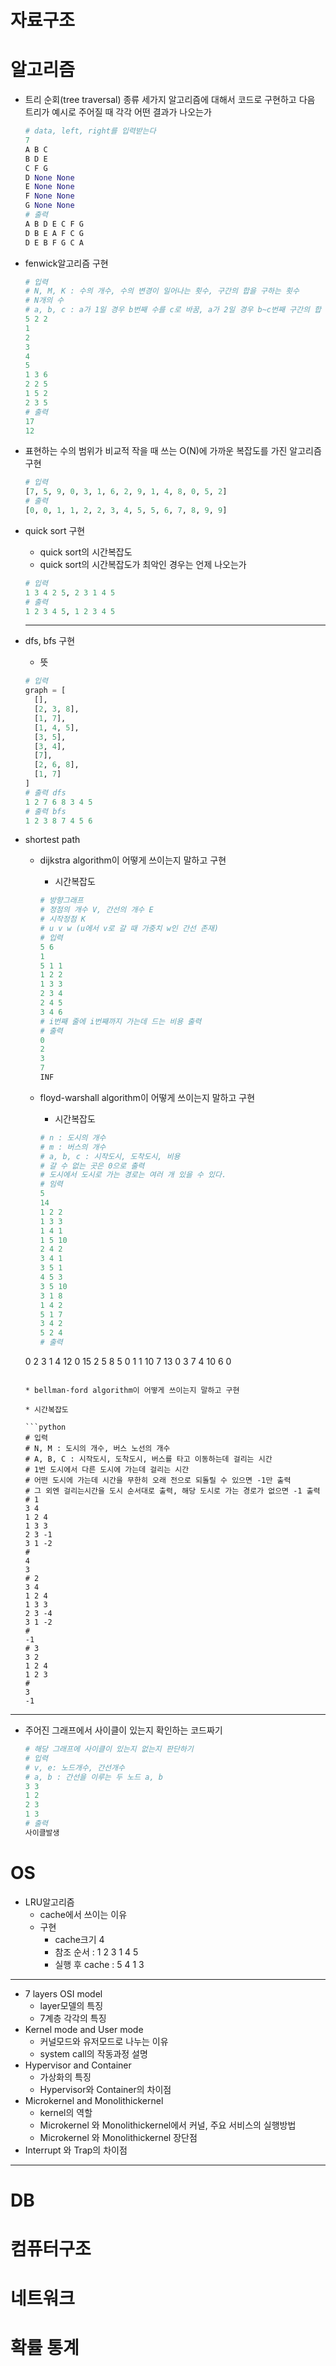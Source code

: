 # 자료구조
# 알고리즘

* 트리 순회(tree traversal) 종류 세가지 알고리즘에 대해서 코드로 구현하고 다음 트리가 예시로 주어질 때 각각 어떤 결과가 나오는가

  ```python
  # data, left, right를 입력받는다
  7
  A B C
  B D E
  C F G
  D None None
  E None None
  F None None
  G None None
  # 출력
  A B D E C F G 
  D B E A F C G 
  D E B F G C A 
  ```

* fenwick알고리즘 구현

  ```python
  # 입력
  # N, M, K : 수의 개수, 수의 변경이 일어나는 횟수, 구간의 합을 구하는 횟수
  # N개의 수
  # a, b, c : a가 1일 경우 b번째 수를 c로 바꿈, a가 2일 경우 b~c번째 구간의 합 출력
  5 2 2
  1
  2
  3
  4
  5
  1 3 6
  2 2 5
  1 5 2
  2 3 5
  # 출력
  17
  12
  ```

  

* 표현하는 수의 범위가 비교적 작을 때 쓰는 O(N)에 가까운 복잡도를 가진 알고리즘 구현

  ```python
  # 입력
  [7, 5, 9, 0, 3, 1, 6, 2, 9, 1, 4, 8, 0, 5, 2]
  # 출력
  [0, 0, 1, 1, 2, 2, 3, 4, 5, 5, 6, 7, 8, 9, 9]
  ```

  

* quick sort 구현

  * quick sort의 시간복잡도
  * quick sort의 시간복잡도가 최악인 경우는 언제 나오는가

  ```python
  # 입력
  1 3 4 2 5, 2 3 1 4 5
  # 출력
  1 2 3 4 5, 1 2 3 4 5
  ```

  -------------------------------------
  
* dfs, bfs 구현

  * 뜻

  ```python
  # 입력
  graph = [
    [],
    [2, 3, 8],
    [1, 7],
    [1, 4, 5],
    [3, 5],
    [3, 4],
    [7],
    [2, 6, 8],
    [1, 7]
  ]
  # 출력 dfs
  1 2 7 6 8 3 4 5
  # 출력 bfs
  1 2 3 8 7 4 5 6 
  ```

* shortest path

  * dijkstra algorithm이 어떻게 쓰이는지 말하고 구현

    * 시간복잡도
  
    ```python
    # 방향그래프
    # 정점의 개수 V, 간선의 개수 E
    # 시작정점 K
    # u v w (u에서 v로 갈 때 가중치 w인 간선 존재)
    # 입력
    5 6
    1
    5 1 1
    1 2 2
    1 3 3
    2 3 4
    2 4 5
    3 4 6
    # i번째 줄에 i번째까지 가는데 드는 비용 출력
    # 출력
    0
    2
    3
    7
    INF
    ```

    

  * floyd-warshall algorithm이 어떻게 쓰이는지 말하고 구현
  
    * 시간복잡도
    
    ```python
    # n : 도시의 개수
    # m : 버스의 개수
    # a, b, c : 시작도시, 도착도시, 비용
    # 갈 수 없는 곳은 0으로 출력
    # 도시에서 도시로 가는 경로는 여러 개 있을 수 있다.
    # 임력
    5
    14
    1 2 2
    1 3 3
    1 4 1
    1 5 10
    2 4 2
    3 4 1
    3 5 1
    4 5 3
    3 5 10
    3 1 8
    1 4 2
    5 1 7
    3 4 2
    5 2 4
    # 출력
  0 2 3 1 4
    12 0 15 2 5
  8 5 0 1 1
    10 7 13 0 3
    7 4 10 6 0
    ```
    
  * bellman-ford algorithm이 어떻게 쓰이는지 말하고 구현
  
    * 시간복잡도
  
    ```python
    # 입력
    # N, M : 도시의 개수, 버스 노선의 개수
    # A, B, C : 시작도시, 도착도시, 버스를 타고 이동하는데 걸리는 시간
    # 1번 도시에서 다른 도시에 가는데 걸리는 시간 
    # 어떤 도시에 가는데 시간을 무한히 오래 전으로 되돌릴 수 있으면 -1만 출력
    # 그 외엔 걸리는시간을 도시 순서대로 출력, 해당 도시로 가는 경로가 없으면 -1 출력
    # 1
    3 4
    1 2 4
    1 3 3
    2 3 -1
    3 1 -2
    #
    4
    3
    # 2
    3 4
    1 2 4
    1 3 3
    2 3 -4
    3 1 -2
    #
    -1
    # 3
    3 2
    1 2 4
    1 2 3
    #
    3
    -1
    ```
  

----------------------------

* 주어진 그래프에서 사이클이 있는지 확인하는 코드짜기

  ```python
  # 해당 그래프에 사이클이 있는지 없는지 판단하기
  # 입력
  # v, e: 노드개수, 간선개수
  # a, b : 간선을 이루는 두 노드 a, b
  3 3
  1 2
  2 3
  1 3
  # 출력
  사이클발생
  ```

  

# OS

* LRU알고리즘
  * cache에서 쓰이는 이유
  * 구현
    * cache크기 4
    * 참조 순서 : 1 2 3 1 4 5
    * 실행 후 cache : 5 4 1 3

------------------------

* 7 layers OSI model
  * layer모델의 특징
  * 7계층 각각의 특징
* Kernel mode and User mode
  * 커널모드와 유저모드로 나누는 이유
  * system call의 작동과정 설명
* Hypervisor and Container
  * 가상화의 특징
  * Hypervisor와 Container의 차이점
* Microkernel and Monolithickernel
  * kernel의 역할
  * Microkernel 와 Monolithickernel에서 커널, 주요 서비스의 실행방법
  * Microkernel 와 Monolithickernel 장단점
* Interrupt 와 Trap의 차이점

--------------------------------------



# DB
# 컴퓨터구조
# 네트워크
# 확률 통계